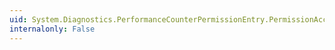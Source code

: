 ```yaml
---
uid: System.Diagnostics.PerformanceCounterPermissionEntry.PermissionAccess
internalonly: False
---
```

